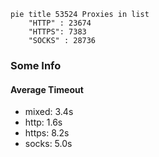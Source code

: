 
```mermaid
pie title 53524 Proxies in list
    "HTTP" : 23674
    "HTTPS": 7383
    "SOCKS" : 28736
```

### Some Info
#### Average Timeout

- mixed: 3.4s
- http: 1.6s
- https: 8.2s
- socks: 5.0s